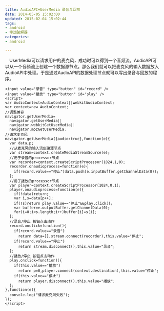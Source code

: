 ```yaml
---
title: AudioAPI+UserMedia 录音与回放
date: 2014-05-05 15:02:00
updated: 2015-02-04 15:02:44
tags: 
- android
- 幸运破解器
categories: 
- android

---
```

　UserMedia可以请求用户的麦克风，成功时可以得到一个音频流。AudioAPI可以从一个音频流上创建一个数据源节点。那么我们就可以把麦克风的输入数据放入AudioAPI中处理。于是通过AudioAPI的数据处理节点就可以写出录音与回放的程序。


<!--more-->


    <input value="录音" type="button" id="record" />
    <input value="播放" type="button" id="play" />
    <script>
    var AudioContext=AudioContext||webkitAudioContext;
    var context=new AudioContext;
    //调整兼容
    navigator.getUserMedia=
      navigator.getUserMedia||
      navigator.webkitGetUserMedia||
      navigator.mozGetUserMedia;
    //请求麦克风
    navigator.getUserMedia({audio:true},function(e){
      var data,p;
      //从麦克风的输入流创建源节点
      var stream=context.createMediaStreamSource(e);
      //用于录音的processor节点
      var recorder=context.createScriptProcessor(1024,1,0);
      recorder.onaudioprocess=function(e){
        if(record.value=="停止")data.push(e.inputBuffer.getChannelData(0));
      };
      //用于播放的processor节点
      var player=context.createScriptProcessor(1024,0,1);
      player.onaudioprocess=function(e){
        if(!data)return;
        var i,s=data[p++];
        if(!s)return play.value=="停止"&&play.click();
        var buffer=e.outputBuffer.getChannelData(0);
        for(i=0;i<s.length;i++)buffer[i]=s[i];
      };
      //录音/停止 按钮点击动作
      record.onclick=function(){
        if(record.value=="录音")
          return data=[],stream.connect(recorder),this.value="停止";
        if(record.value=="停止")
          return stream.disconnect(),this.value="录音";
      };
      //播放/停止 按钮点击动作
      play.onclick=function(){
        if(this.value=="播放")
          return p=0,player.connect(context.destination),this.value="停止";
        if(this.value=="停止")
          return player.disconnect(),this.value="播放";
      };
    },function(e){
      console.log("请求麦克风失败");
    });
    </script>